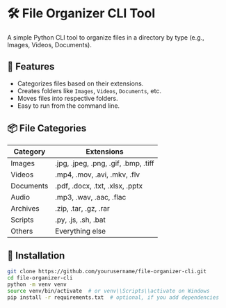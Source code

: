 # 🛠️ File Organizer CLI Tool

A simple Python CLI tool to organize files in a directory by type (e.g., Images, Videos, Documents).

## 🚀 Features

- Categorizes files based on their extensions.
- Creates folders like `Images`, `Videos`, `Documents`, etc.
- Moves files into respective folders.
- Easy to run from the command line.

## 📦 File Categories

| Category   | Extensions                                  |
|------------|---------------------------------------------|
| Images     | .jpg, .jpeg, .png, .gif, .bmp, .tiff         |
| Videos     | .mp4, .mov, .avi, .mkv, .flv                 |
| Documents  | .pdf, .docx, .txt, .xlsx, .pptx              |
| Audio      | .mp3, .wav, .aac, .flac                      |
| Archives   | .zip, .tar, .gz, .rar                        |
| Scripts    | .py, .js, .sh, .bat                          |
| Others     | Everything else                              |

## 🔧 Installation

```bash
git clone https://github.com/yourusername/file-organizer-cli.git
cd file-organizer-cli
python -m venv venv
source venv/bin/activate  # or venv\\Scripts\\activate on Windows
pip install -r requirements.txt  # optional, if you add dependencies
